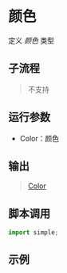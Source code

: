 # 颜色 
定义 *颜色* 类型

## 子流程
> 不支持


## 运行参数

* Color：颜色


## 输出

>    [Color](./types/Color.md)


## 脚本调用

```python
import simple;

```

## 示例
